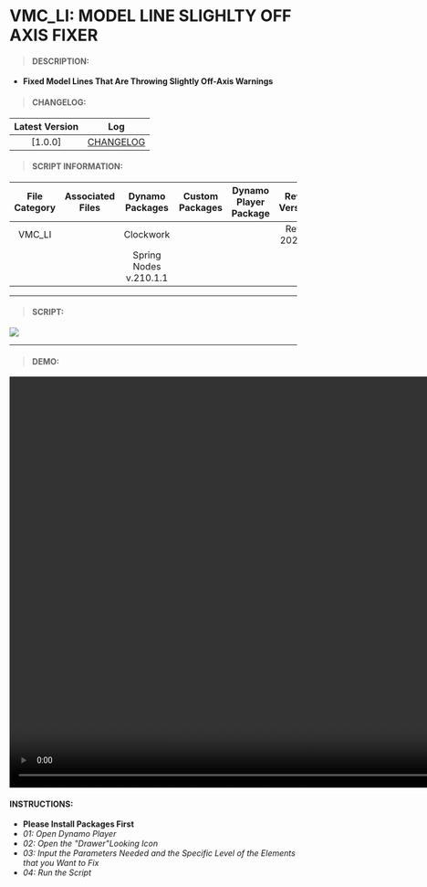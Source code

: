 # VMC_LI: MODEL LINE SLIGHLTY OFF AXIS FIXER
> #### DESCRIPTION: 
- **Fixed Model Lines That Are Throwing Slightly Off-Axis Warnings**

> #### CHANGELOG:

| Latest Version | Log |
| :-------: | :----: | 
|[1.0.0] | [CHANGELOG](/_scripts/_project/263_VMC/LINES/changelog/VMC_LI_ModelLineSlightlyOffAxisFixer.md) |

> #### SCRIPT INFORMATION: 

| File Category| Associated Files | Dynamo Packages | Custom Packages | Dynamo Player Package | Revit Version | Author | Modified By | File Name & Location
| :-------: | :----: | :---: | :---: | :---: | :---: | :---: | :---: | :--:
| VMC_LI|  | Clockwork |  |  | Revit 2021.1 | Jacky Luk | | VMC_LI_ModelLineSlightlyOffAxisFixer
| |  | Spring Nodes v.210.1.1 | | | | | | (https://bimcapcom.sharepoint.com/:f:/s/BCP-Main/ElX6tH2l9dJPqqSYhvD88nQBKtOXPj8FrPBlCE22Q7vTlA?e=x18POp)
----------------------------------------------------------------
> #### SCRIPT: 
<img src="./_scripts/_project/263_VMC/LINES/images/VMC_LI_ModelLineSlightlyOffAxisFixer.png">


------------------------------------------------------------------------------

> #### DEMO: 

<video width="1280" height="720" controls>
 <source src="./_scripts/_project/263_VMC/LINES/demo/VMC_LI_ModelLineSlightlyOffAxisFixer.mp4" type="video/mp4">
</video>

#### INSTRUCTIONS: 
- **Please Install Packages First**
- *01: Open Dynamo Player*
- *02: Open the "Drawer"Looking Icon*
- *03: Input the Parameters Needed and the Specific Level of the Elements that you Want to Fix*
- *04: Run the Script*